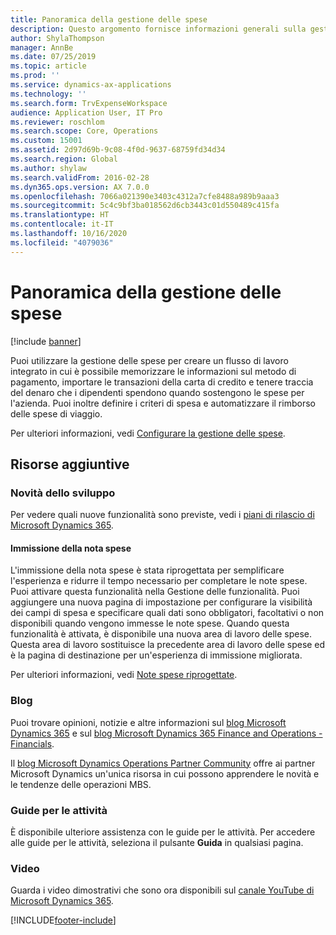 ```yaml
---
title: Panoramica della gestione delle spese
description: Questo argomento fornisce informazioni generali sulla gestione delle spese e i collegamenti a risorse aggiuntive. Puoi utilizzare la gestione delle spese per creare un flusso di lavoro integrato in cui è possibile memorizzare le informazioni sul metodo di pagamento, importare le transazioni della carta di credito e tenere traccia del denaro che i dipendenti spendono quando sostengono le spese per l'azienda.
author: ShylaThompson
manager: AnnBe
ms.date: 07/25/2019
ms.topic: article
ms.prod: ''
ms.service: dynamics-ax-applications
ms.technology: ''
ms.search.form: TrvExpenseWorkspace
audience: Application User, IT Pro
ms.reviewer: roschlom
ms.search.scope: Core, Operations
ms.custom: 15001
ms.assetid: 2d97d69b-9c08-4f0d-9637-68759fd34d34
ms.search.region: Global
ms.author: shylaw
ms.search.validFrom: 2016-02-28
ms.dyn365.ops.version: AX 7.0.0
ms.openlocfilehash: 7066a021390e3403c4312a7cfe8488a989b9aaa3
ms.sourcegitcommit: 5c4c9bf3ba018562d6cb3443c01d550489c415fa
ms.translationtype: HT
ms.contentlocale: it-IT
ms.lasthandoff: 10/16/2020
ms.locfileid: "4079036"
---
```

# <a name="expense-management-overview"></a>Panoramica della gestione delle spese

[!include [banner](../includes/banner.md)]

Puoi utilizzare la gestione delle spese per creare un flusso di lavoro integrato in cui è possibile memorizzare le informazioni sul metodo di pagamento, importare le transazioni della carta di credito e tenere traccia del denaro che i dipendenti spendono quando sostengono le spese per l'azienda. Puoi inoltre definire i criteri di spesa e automatizzare il rimborso delle spese di viaggio.

Per ulteriori informazioni, vedi [Configurare la gestione delle spese](plan-expense-management.md).

## <a name="additional-resources"></a>Risorse aggiuntive

### <a name="whats-new-and-in-development"></a>Novità dello sviluppo

Per vedere quali nuove funzionalità sono previste, vedi i [piani di rilascio di Microsoft Dynamics 365](https://go.microsoft.com/fwlink/?linkid=2010158).

#### <a name="expense-report-entry"></a>Immissione della nota spese

L'immissione della nota spese è stata riprogettata per semplificare l'esperienza e ridurre il tempo necessario per completare le note spese. Puoi attivare questa funzionalità nella Gestione delle funzionalità. Puoi aggiungere una nuova pagina di impostazione per configurare la visibilità dei campi di spesa e specificare quali dati sono obbligatori, facoltativi o non disponibili quando vengono immesse le note spese. Quando questa funzionalità è attivata, è disponibile una nuova area di lavoro delle spese. Questa area di lavoro sostituisce la precedente area di lavoro delle spese ed è la pagina di destinazione per un'esperienza di immissione migliorata.

Per ulteriori informazioni, vedi [Note spese riprogettate](ExpenseWorkspaceNew.md).

### <a name="blogs"></a>Blog

Puoi trovare opinioni, notizie e altre informazioni sul [blog Microsoft Dynamics 365](https://community.dynamics.com/b/msftdynamicsblog?c=Enterprise) e sul [blog Microsoft Dynamics 365 Finance and Operations - Financials](https://community.dynamics.com/365/financeandoperations/b/financials).

Il [blog Microsoft Dynamics Operations Partner Community](https://community.dynamics.com/partner/b/operationspartnercommunityblog) offre ai partner Microsoft Dynamics un'unica risorsa in cui possono apprendere le novità e le tendenze delle operazioni MBS.

### <a name="task-guides"></a>Guide per le attività

È disponibile ulteriore assistenza con le guide per le attività. Per accedere alle guide per le attività, seleziona il pulsante **Guida** in qualsiasi pagina.

### <a name="videos"></a>Video

Guarda i video dimostrativi che sono ora disponibili sul [canale YouTube di Microsoft Dynamics 365](https://www.youtube.com/channel/UCJGCg4rB3QSs8y_1FquelBQ).


[!INCLUDE[footer-include](../includes/footer-banner.md)]